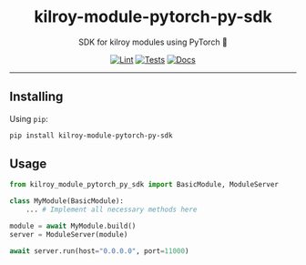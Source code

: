 <h1 align="center">kilroy-module-pytorch-py-sdk</h1>

<div align="center">

SDK for kilroy modules using PyTorch 🧰

[![Lint](https://github.com/kilroybot/kilroy-module-pytorch-py-sdk/actions/workflows/lint.yaml/badge.svg)](https://github.com/kilroybot/kilroy-module-pytorch-py-sdk/actions/workflows/lint.yaml)
[![Tests](https://github.com/kilroybot/kilroy-module-pytorch-py-sdk/actions/workflows/test-multiplatform.yaml/badge.svg)](https://github.com/kilroybot/kilroy-module-pytorch-py-sdk/actions/workflows/test-multiplatform.yaml)
[![Docs](https://github.com/kilroybot/kilroy-module-pytorch-py-sdk/actions/workflows/docs.yaml/badge.svg)](https://github.com/kilroybot/kilroy-module-pytorch-py-sdk/actions/workflows/docs.yaml)

</div>

---

## Installing

Using `pip`:

```sh
pip install kilroy-module-pytorch-py-sdk
```

## Usage

```python
from kilroy_module_pytorch_py_sdk import BasicModule, ModuleServer

class MyModule(BasicModule):
    ... # Implement all necessary methods here

module = await MyModule.build()
server = ModuleServer(module)

await server.run(host="0.0.0.0", port=11000)
```
